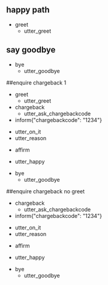 ## happy path
* greet
  - utter_greet

## say goodbye
* bye
  - utter_goodbye

##enquire chargeback 1
* greet
  - utter_greet
* chargeback
  - utter_ask_chargebackcode
* inform{"chargebackcode": "1234"}
 - utter_on_it
 - utter_reason
* affirm
 - utter_happy
* bye
  - utter_goodbye

##enquire chargeback no greet
* chargeback
  - utter_ask_chargebackcode
* inform{"chargebackcode": "1234"}
 - utter_on_it
 - utter_reason
* affirm
 - utter_happy
* bye
  - utter_goodbye


